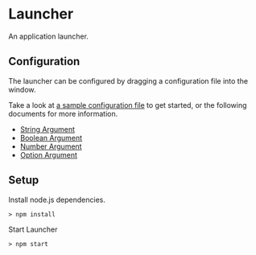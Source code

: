 # Launcher
An application launcher.

## Configuration

The launcher can be configured by dragging a configuration file into the window.

Take a look at [a sample configuration file](https://github.com/zachwlewis/launcher/blob/master/test/sample-applications.json) to get started, or the following documents for more information.

* [String Argument](https://github.com/zachwlewis/launcher/wiki/String-Argument)
* [Boolean Argument](https://github.com/zachwlewis/launcher/wiki/Boolean-Argument)
* [Number Argument](https://github.com/zachwlewis/launcher/wiki/Number-Argument)
* [Option Argument](https://github.com/zachwlewis/launcher/wiki/Option-Argument)

## Setup

Install node.js dependencies.

```
> npm install
```

Start Launcher

```
> npm start
```
